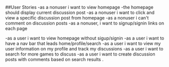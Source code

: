 ##User Stories
-as a nonuser i want to view homepage 
-the homepage should display current discussion post
-as a nonuser i want to click and view a specific discussion post from homepage
-as a nonuser i can't comment on discussion posts
-as a nonuser, i want to signup/signin links on each page

-as a user i want to view homepage without sigup/signin
-as a user i want to have a nav bar that leads home/profile/search
-as a user i want to view my user information on my profile and track my discussions
-as a user i want to search for more games to discuss
-as a  user i want to create discussion posts with comments based on search results
.
